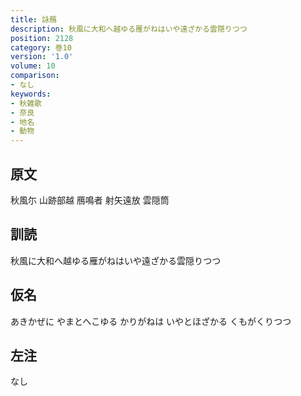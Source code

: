 ```yaml
---
title: 詠鴈
description: 秋風に大和へ越ゆる雁がねはいや遠ざかる雲隠りつつ
position: 2128
category: 巻10
version: '1.0'
volume: 10
comparison:
- なし
keywords:
- 秋雑歌
- 奈良
- 地名
- 動物
---
```


## 原文

秋風尓 山跡部越 鴈鳴者 射矢遠放 雲隠筒

## 訓読

秋風に大和へ越ゆる雁がねはいや遠ざかる雲隠りつつ

## 仮名

あきかぜに やまとへこゆる かりがねは いやとほざかる くもがくりつつ

## 左注

なし
